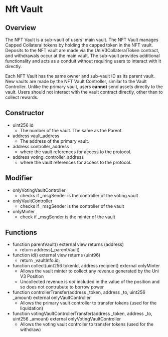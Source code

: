 # Nft Vault

## Overview
The NFT Vault is a sub-vault of users' main vault. The NFT Vault manages Capped Collateral tokens by holding the capped token in the NFT vault. Deposits to the NFT vault are made via the UniV3CollateralToken contract, and withdrawals occur at the main vault. The sub-vault provides additional functionality and acts as a conduit without requiring users to interact with it directly.  

Each NFT Vault has the same owner and sub-vault ID as its parent vault. New vaults are made by the NFT Vault Controller, similar to the Vault Controller. Unlike the primary vault, users **cannot** send assets directly to the vault. Users should not interact with the vault contract directly, other than to collect rewards. 

## Constructor
* uint256 id
    * The number of the vault. The same as the Parent. 
* address vault_address
    * The address of the primary vault.
* address controller_address
    * where the vault references for access to the protocol.
* address voting_controller_address
    * where the vault references for access to the protocol.
## Modifier
* onlyVotingVaultController
    * checks if _msgSender is the controller of the voting vault
* onlyVaultController
    * checks if _msgSender is the controller of the vault
* onlyMinter
    * check if _msgSender is the minter of the vault

## Functions
* function parentVault() external view returns (address)
    * return address(_parentVault)
* function id() external view  returns (uint96)
    * return _vaultInfo.id;
* function collect(uint256 tokenId, address recipient) external onlyMinter
    * Allows the vault minter to collect any revenue generated by the Uni V3 Position
    * Uncollected revenue is *not* included in the value of the position and so does not contrubute to borrow power
* function controllerTransfer(address _token, address _to, uint256 _amount) external onlyVaultController
    * Allows the primary vault controller to transfer tokens (used for the liquidation)
* function votingVaultControllerTransfer(address _token, address _to, uint256 _amount) external onlyVotingVaultController
    * Allows the voting vault controller to transfer tokens (used for the withdraw)
